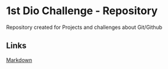 # 1st Dio Challenge - Repository
Repository created for Projects and challenges about Git/Github

## Links
[Markdown](https://www.markdownguide.org/)
